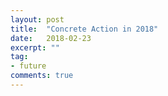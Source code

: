 ```yaml
---
layout: post
title:  "Concrete Action in 2018"
date:   2018-02-23
excerpt: ""
tag:
- future
comments: true
---
```

